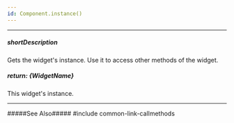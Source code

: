 ```yaml
---
id: Component.instance()
---
```

---
##### shortDescription
Gets the widget's instance. Use it to access other methods of the widget.

##### return: {WidgetName}
This widget's instance.

---
#####See Also#####
#include common-link-callmethods